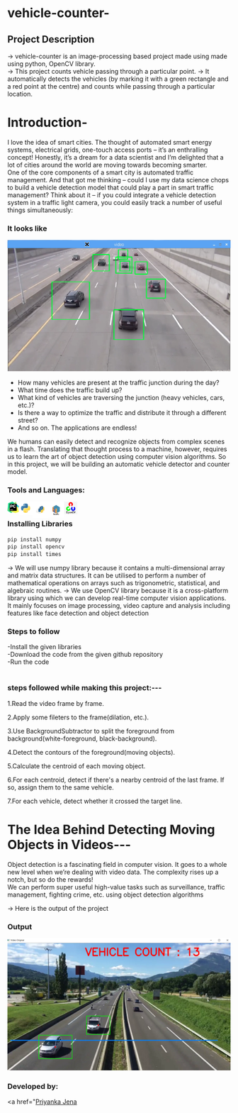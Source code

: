 # vehicle-counter-<br>
## Project Description
-> vehicle-counter is an image-processing based project made using made using python, OpenCV library.<br>
-> This project counts vehicle passing through a particular point.
-> It automatically detects the vehicles (by marking it with a green rectangle and a red point at the centre) and counts while passing through a particular location. 

# Introduction-
I love the idea of smart cities. The thought of automated smart energy systems, electrical grids, one-touch access ports – it’s an enthralling concept! Honestly, it’s a dream for a data scientist and I’m delighted that a lot of cities around the world are moving towards becoming smarter. <br>
One of the core components of a smart city is automated traffic management. And that got me thinking – could I use my data science chops to build a vehicle detection model that could play a part in smart traffic management?
Think about it – if you could integrate a vehicle detection system in a traffic light camera, you could easily track a number of useful things simultaneously: <br>

### It looks like
<img alt="output"  src="example.png" />

* How many vehicles are present at the traffic junction during the day?<br>
* What time does the traffic build up? <br>
* What kind of vehicles are traversing the junction (heavy vehicles, cars, etc.)?
* Is there a way to optimize the traffic and distribute it through a different street?
* And so on. The applications are endless!

We humans can easily detect and recognize objects from complex scenes in a flash. Translating that thought process to a machine, however, requires us to learn the art of object detection using computer vision algorithms.
So in this project, we will be building an automatic vehicle detector and counter model.

### Tools and Languages:
<img align="left" alt="pycharm" width="26px" src="pycharm.png" />
<img align="left" alt="Python" width="30px" src="python.png" />
<img align="left" alt="pip" width="36px" height="37px" src="pip.png" />
<img align="left" alt="numpy" width="36px" src="numpy.png" />
<img align="left" alt="OpenCV" width="30px" src="opencv.png" />
<br>

### Installing Libraries

```cmd
pip install numpy
pip install opencv
pip install times

```

-> We will use numpy library because it contains a multi-dimensional array and matrix data structures. It can be utilised to perform a number of mathematical operations on arrays such as trigonometric, statistical, and algebraic routines.
-> We use OpenCV library because it is a cross-platform library using which we can develop real-time computer vision applications. It mainly focuses on image processing, video capture and analysis including features like face detection and object detection


### Steps to follow
-Install the given libraries<br>
-Download the code from the given github repository<br>
-Run the code<br><br>


###  steps followed while making this project:---
1.Read the video frame by frame.

2.Apply some fileters to the frame(dilation, etc.).

3.Use BackgroundSubtractor to split the foreground from background(white-foreground, black-background).

4.Detect the contours of the foreground(moving objects).

5.Calculate the centroid of each moving object.

6.For each centroid, detect if there's a nearby centroid of the last frame. If so, assign them to the same vehicle.

7.For each vehicle, detect whether it crossed the target line.


# The Idea Behind Detecting Moving Objects in Videos---
Object detection is a fascinating field in computer vision. It goes to a whole new level when we’re dealing with video data. The complexity rises up a notch, but so do the rewards! <br>
We can perform super useful high-value tasks such as surveillance, traffic management, fighting crime, etc. using object detection algorithms<br>


-> Here is the output of the project <br> 

### Output
<img alt="output"  src="op.png" />

### Developed by:
<a href="<a href="https://github.com/Priyanka9Jena">Priyanka Jena</a>
